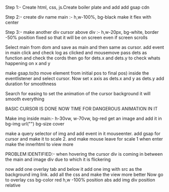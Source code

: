 Step 1:- Create html, css, js.Create boiler plate and add add gsap cdn

Step 2:- create div name main :- h,w-100%, bg-black make it flex with center

Step 3:- make another div cursor above div :- h,w-20px, bg-white, border -50%
position fixed  so that it will be on screen even if screen scrolls

Select main from dom and save as main and then same as cursor.
add event in main click and check log as clicked and mousemove
pass dets as function and check the cords then go for dets.x and dets.y to check whats happening on x and y


make gsap.to(to move element from initial pos to final pos) inside the eventlistener and select cursor.
Now set x axis as dets.x and y as dets.y add duration for smoothness

Search for easing to set the animation of the cursor background it will smooth everything

BASIC CURSOR IS DONE NOW TIME FOR DANGEROUS ANIMATION IN IT


Make img inside main:- h-30vw, w-70vw, bg-red get an image and add it in bg-img url("") bg-size cover 

make a query selector of img and add event in it mouseenter. add gsap for cursor and make it to scale 2. and make mouse leave for scale 1
when enter make the innerhtml to view more

PROBLEM IDENTIFIED:- when hovering the cursor div is coming in between the main and image div due to which it is flickering

now add one overlay tab and below it add one img with src as the background img link. add all the css and make the view more better
Now go to overlay css bg-color red h,w -100% position abs add img div position relative 